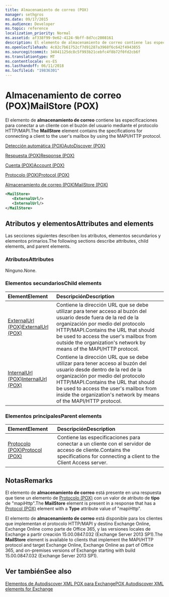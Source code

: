 ```yaml
---
title: Almacenamiento de correo (POX)
manager: sethgros
ms.date: 09/17/2015
ms.audience: Developer
ms.topic: reference
localization_priority: Normal
ms.assetid: af338f99-9e62-4124-9bff-8d7cc2008161
description: El elemento de almacenamiento de correo contiene las especificaciones para conectar a un cliente con el buzón del usuario mediante el protocolo HTTP/MAPI.
ms.openlocfilehash: 4c82c7b61752cf7d91287a3968f6c642f4943855
ms.sourcegitcommit: 34041125dc8c5f993b21cebfc4f8b72f0fd2cb6f
ms.translationtype: MT
ms.contentlocale: es-ES
ms.lasthandoff: 06/11/2018
ms.locfileid: "19836301"
---
```

# <a name="mailstore-pox"></a><span data-ttu-id="a8840-103">Almacenamiento de correo (POX)</span><span class="sxs-lookup"><span data-stu-id="a8840-103">MailStore (POX)</span></span>

<span data-ttu-id="a8840-104">El elemento de **almacenamiento de correo** contiene las especificaciones para conectar a un cliente con el buzón del usuario mediante el protocolo HTTP/MAPI.</span><span class="sxs-lookup"><span data-stu-id="a8840-104">The **MailStore** element contains the specifications for connecting a client to the user's mailbox by using the MAPI/HTTP protocol.</span></span> 
  
[<span data-ttu-id="a8840-105">Detección automática (POX)</span><span class="sxs-lookup"><span data-stu-id="a8840-105">AutoDiscover (POX)</span></span>](autodiscover-pox.md)
  
[<span data-ttu-id="a8840-106">Respuesta (POX)</span><span class="sxs-lookup"><span data-stu-id="a8840-106">Response (POX)</span></span>](response-pox.md)
  
[<span data-ttu-id="a8840-107">Cuenta (POX)</span><span class="sxs-lookup"><span data-stu-id="a8840-107">Account (POX)</span></span>](account-pox.md)
  
[<span data-ttu-id="a8840-108">Protocolo (POX)</span><span class="sxs-lookup"><span data-stu-id="a8840-108">Protocol (POX)</span></span>](protocol-pox.md)
  
[<span data-ttu-id="a8840-109">Almacenamiento de correo (POX)</span><span class="sxs-lookup"><span data-stu-id="a8840-109">MailStore (POX)</span></span>](mailstore-pox.md)
  
```XML
<MailStore>
   <ExternalUrl/>
   <InternalUrl/>
</MailStore>
```

## <a name="attributes-and-elements"></a><span data-ttu-id="a8840-110">Atributos y elementos</span><span class="sxs-lookup"><span data-stu-id="a8840-110">Attributes and elements</span></span>

<span data-ttu-id="a8840-111">Las secciones siguientes describen los atributos, elementos secundarios y elementos primarios.</span><span class="sxs-lookup"><span data-stu-id="a8840-111">The following sections describe attributes, child elements, and parent elements.</span></span>
  
### <a name="attributes"></a><span data-ttu-id="a8840-112">Atributos</span><span class="sxs-lookup"><span data-stu-id="a8840-112">Attributes</span></span>

<span data-ttu-id="a8840-113">Ninguno.</span><span class="sxs-lookup"><span data-stu-id="a8840-113">None.</span></span>
  
### <a name="child-elements"></a><span data-ttu-id="a8840-114">Elementos secundarios</span><span class="sxs-lookup"><span data-stu-id="a8840-114">Child elements</span></span>

|<span data-ttu-id="a8840-115">**Element**</span><span class="sxs-lookup"><span data-stu-id="a8840-115">**Element**</span></span>|<span data-ttu-id="a8840-116">**Descripción**</span><span class="sxs-lookup"><span data-stu-id="a8840-116">**Description**</span></span>|
|:-----|:-----|
|[<span data-ttu-id="a8840-117">ExternalUrl (POX)</span><span class="sxs-lookup"><span data-stu-id="a8840-117">ExternalUrl (POX)</span></span>](externalurl-pox.md) <br/> |<span data-ttu-id="a8840-118">Contiene la dirección URL que se debe utilizar para tener acceso al buzón del usuario desde fuera de la red de la organización por medio del protocolo HTTP/MAPI.</span><span class="sxs-lookup"><span data-stu-id="a8840-118">Contains the URL that should be used to access the user's mailbox from outside the organization's network by means of the MAPI/HTTP protocol.</span></span>  <br/> |
|[<span data-ttu-id="a8840-119">InternalUrl (POX)</span><span class="sxs-lookup"><span data-stu-id="a8840-119">InternalUrl (POX)</span></span>](internalurl-pox.md) <br/> |<span data-ttu-id="a8840-120">Contiene la dirección URL que se debe utilizar para tener acceso al buzón del usuario desde dentro de la red de la organización por medio del protocolo HTTP/MAPI.</span><span class="sxs-lookup"><span data-stu-id="a8840-120">Contains the URL that should be used to access the user's mailbox from inside the organization's network by means of the MAPI/HTTP protocol.</span></span>  <br/> |
   
### <a name="parent-elements"></a><span data-ttu-id="a8840-121">Elementos principales</span><span class="sxs-lookup"><span data-stu-id="a8840-121">Parent elements</span></span>

|<span data-ttu-id="a8840-122">**Element**</span><span class="sxs-lookup"><span data-stu-id="a8840-122">**Element**</span></span>|<span data-ttu-id="a8840-123">**Descripción**</span><span class="sxs-lookup"><span data-stu-id="a8840-123">**Description**</span></span>|
|:-----|:-----|
|[<span data-ttu-id="a8840-124">Protocolo (POX)</span><span class="sxs-lookup"><span data-stu-id="a8840-124">Protocol (POX)</span></span>](protocol-pox.md) <br/> |<span data-ttu-id="a8840-125">Contiene las especificaciones para conectar a un cliente con el servidor de acceso de cliente.</span><span class="sxs-lookup"><span data-stu-id="a8840-125">Contains the specifications for connecting a client to the Client Access server.</span></span>  <br/> |
   
## <a name="remarks"></a><span data-ttu-id="a8840-126">Notas</span><span class="sxs-lookup"><span data-stu-id="a8840-126">Remarks</span></span>

<span data-ttu-id="a8840-127">El elemento de **almacenamiento de correo** está presente en una respuesta que tiene un elemento de [Protocolo (POX)](protocol-pox.md) con un valor de atributo de **tipo** de "mapiHttp".</span><span class="sxs-lookup"><span data-stu-id="a8840-127">The **MailStore** element is present in a response that has a [Protocol (POX)](protocol-pox.md) element with a **Type** attribute value of "mapiHttp".</span></span> 
  
<span data-ttu-id="a8840-128">El elemento de **almacenamiento de correo** está disponible para los clientes que implementan el protocolo HTTP/MAPI y destino Exchange Online, Exchange Online como parte de Office 365, y las versiones locales de Exchange a partir creación 15.00.0847.032 (Exchange Server 2013 SP1).</span><span class="sxs-lookup"><span data-stu-id="a8840-128">The **MailStore** element is available to clients that implement the MAPI/HTTP protocol and target Exchange Online, Exchange Online as part of Office 365, and on-premises versions of Exchange starting with build 15.00.0847.032 (Exchange Server 2013 SP1).</span></span> 
  
## <a name="see-also"></a><span data-ttu-id="a8840-129">Ver también</span><span class="sxs-lookup"><span data-stu-id="a8840-129">See also</span></span>



[<span data-ttu-id="a8840-130">Elementos de Autodiscover XML POX para Exchange</span><span class="sxs-lookup"><span data-stu-id="a8840-130">POX Autodiscover XML elements for Exchange</span></span>](pox-autodiscover-xml-elements-for-exchange.md)

